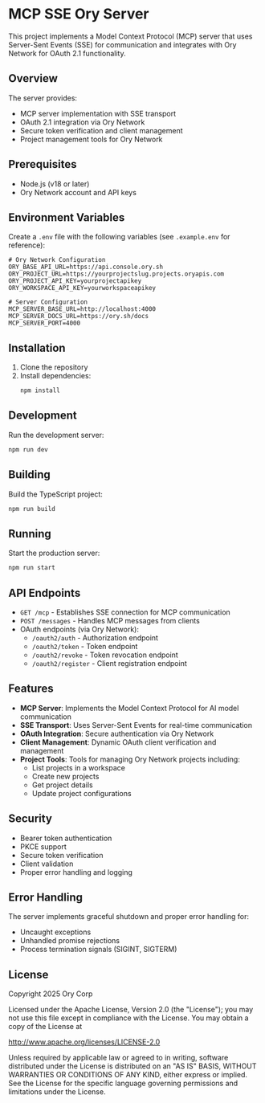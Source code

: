 # MCP SSE Ory Server

This project implements a Model Context Protocol (MCP) server that uses Server-Sent Events (SSE) for communication and integrates with Ory Network for OAuth 2.1 functionality.

## Overview

The server provides:

- MCP server implementation with SSE transport
- OAuth 2.1 integration via Ory Network
- Secure token verification and client management
- Project management tools for Ory Network

## Prerequisites

- Node.js (v18 or later)
- Ory Network account and API keys

## Environment Variables

Create a `.env` file with the following variables (see `.example.env` for reference):

```env
# Ory Network Configuration
ORY_BASE_API_URL=https://api.console.ory.sh
ORY_PROJECT_URL=https://yourprojectslug.projects.oryapis.com
ORY_PROJECT_API_KEY=yourprojectapikey
ORY_WORKSPACE_API_KEY=yourworkspaceapikey

# Server Configuration
MCP_SERVER_BASE_URL=http://localhost:4000
MCP_SERVER_DOCS_URL=https://ory.sh/docs
MCP_SERVER_PORT=4000
```

## Installation

1. Clone the repository
2. Install dependencies:
   ```bash
   npm install
   ```

## Development

Run the development server:

```bash
npm run dev
```

## Building

Build the TypeScript project:

```bash
npm run build
```

## Running

Start the production server:

```bash
npm run start
```

## API Endpoints

- `GET /mcp` - Establishes SSE connection for MCP communication
- `POST /messages` - Handles MCP messages from clients
- OAuth endpoints (via Ory Network):
  - `/oauth2/auth` - Authorization endpoint
  - `/oauth2/token` - Token endpoint
  - `/oauth2/revoke` - Token revocation endpoint
  - `/oauth2/register` - Client registration endpoint

## Features

- **MCP Server**: Implements the Model Context Protocol for AI model communication
- **SSE Transport**: Uses Server-Sent Events for real-time communication
- **OAuth Integration**: Secure authentication via Ory Network
- **Client Management**: Dynamic OAuth client verification and management
- **Project Tools**: Tools for managing Ory Network projects including:
  - List projects in a workspace
  - Create new projects
  - Get project details
  - Update project configurations

## Security

- Bearer token authentication
- PKCE support
- Secure token verification
- Client validation
- Proper error handling and logging

## Error Handling

The server implements graceful shutdown and proper error handling for:

- Uncaught exceptions
- Unhandled promise rejections
- Process termination signals (SIGINT, SIGTERM)

## License

Copyright 2025 Ory Corp

Licensed under the Apache License, Version 2.0 (the "License");
you may not use this file except in compliance with the License.
You may obtain a copy of the License at

http://www.apache.org/licenses/LICENSE-2.0

Unless required by applicable law or agreed to in writing, software
distributed under the License is distributed on an "AS IS" BASIS,
WITHOUT WARRANTIES OR CONDITIONS OF ANY KIND, either express or implied.
See the License for the specific language governing permissions and
limitations under the License.
